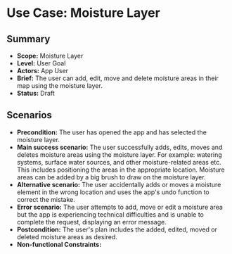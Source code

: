 # Use Case: Moisture Layer

## Summary

- **Scope:** Moisture Layer
- **Level:** User Goal
- **Actors:** App User
- **Brief:** The user can add, edit, move and delete moisture areas in their map using the moisture layer.
- **Status:** Draft

## Scenarios

- **Precondition:**
  The user has opened the app and has selected the moisture layer.
- **Main success scenario:**
  The user successfully adds, edits, moves and deletes moisture areas using the moisture layer.
  For example: watering systems, surface water sources, and other moisture-related areas etc.
  This includes positioning the areas in the appropriate location.
  Moisture areas can be added by a big brush to draw on the moisture layer.
- **Alternative scenario:**
  The user accidentally adds or moves a moisture element in the wrong location and uses the app's undo function to correct the mistake.
- **Error scenario:**
  The user attempts to add, move or edit a moisture area but the app is experiencing technical difficulties and is unable to complete the request, displaying an error message.
- **Postcondition:**
  The user's plan includes the added, edited, moved or deleted moisture areas as desired.
- **Non-functional Constraints:**
